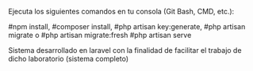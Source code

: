 Ejecuta los siguientes comandos en tu consola (Git Bash, CMD, etc.):

#npm install, #composer install, #php artisan key:generate, #php artisan migrate o #php artisan migrate:fresh #php artisan serve

Sistema desarrollado en laravel con la finalidad de facilitar el trabajo de dicho laboratorio (sistema completo)
